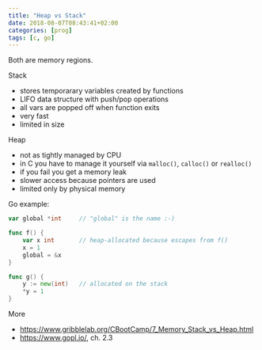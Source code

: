 ```yaml
---
title: "Heap vs Stack"
date: 2018-08-07T08:43:41+02:00
categories: [prog]
tags: [c, go]
---
```


Both are memory regions.

Stack

* stores temporarary variables created by functions
* LIFO data structure with push/pop operations
* all vars are popped off when function exits
* very fast
* limited in size

Heap

* not as tightly managed by CPU
* in C you have to manage it yourself via `malloc()`, `calloc()` or `realloc()`
* if you fail you get a memory leak
* slower access because pointers are used
* limited only by physical memory

Go example:

```go
var global *int     // "global" is the name :-)

func f() {
    var x int       // heap-allocated because escapes from f()
    x = 1
    global = &x
}

func g() {
    y := new(int)   // allocated on the stack
    *y = 1
}

```

More

* https://www.gribblelab.org/CBootCamp/7_Memory_Stack_vs_Heap.html
* https://www.gopl.io/, ch. 2.3
